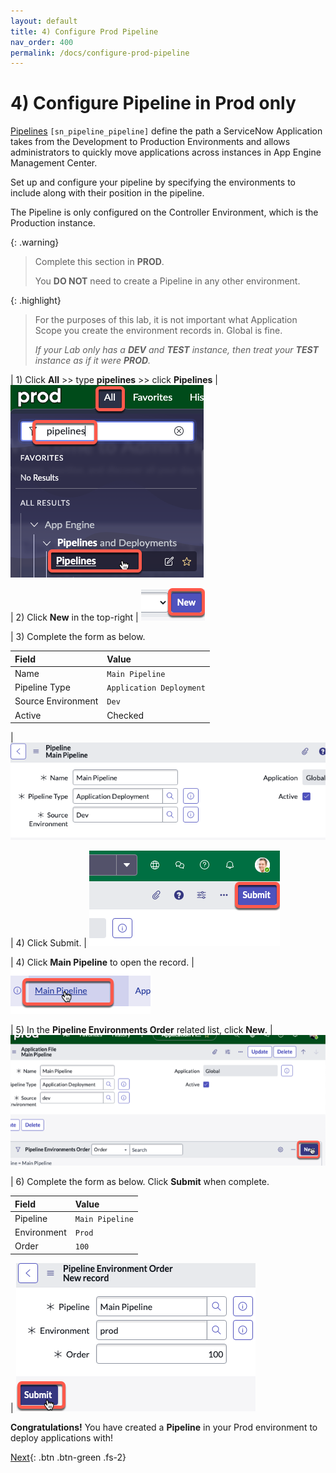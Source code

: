 ```yaml
---
layout: default
title: 4) Configure Prod Pipeline
nav_order: 400
permalink: /docs/configure-prod-pipeline
---
```


# 4) Configure Pipeline in Prod only

[Pipelines](https://docs.servicenow.com/csh?topicname=config-pipeline.html&version=latest) ```[sn_pipeline_pipeline]``` define the path a ServiceNow Application takes from the Development to Production Environments and allows administrators to quickly move applications across instances in App Engine Management Center.

Set up and configure your pipeline by specifying the environments to include along with their position in the pipeline.

The Pipeline is only configured on the Controller Environment, which is the Production instance. 

{: .warning}
> Complete this section in **PROD**.
>
> You **DO NOT** need to create a Pipeline in any other environment. 

{: .highlight}
> For the purposes of this lab, it is not important what Application Scope you create the environment records in. Global is fine. 
>
> *If your Lab only has a **DEV** and **TEST** instance, then treat your **TEST** instance as if it were **PROD**.*

| 1) Click **All** >> type **pipelines** >> click **Pipelines** 
| ![](../assets/images/2023-06-30-15-31-49.png)

| 2) Click **New** in the top-right
| ![](../assets/images/2023-06-30-15-19-10.png)

| 3) Complete the form as below.

| Field | Value 
|:---|:---
| Name | ```Main Pipeline``` 
| Pipeline Type | ```Application Deployment```
| Source Environment | ```Dev```
| Active | Checked

| ![](../assets/images/2023-07-11-15-50-04.png)

| 4) Click Submit.
| ![](../assets/images/2023-07-11-15-49-01.png)

| 4) Click **Main Pipeline** to open the record.
| ![](../assets/images/2023-06-30-15-38-29.png)

| 5) In the **Pipeline Environments Order** related list, click **New**.
| ![](../assets/images/2023-06-30-15-40-02.png)

| 6) Complete the form as below. Click **Submit** when complete.

| Field | Value 
|:---|:---
| Pipeline | ```Main Pipeline``` 
| Environment | ```Prod```
| Order | ```100```

| ![](../assets/images/2023-06-30-15-42-05.png)

**Congratulations!** You have created a **Pipeline** in your Prod environment to deploy applications with!


[Next](/lab-aemc-utah/docs/configure-dev){: .btn .btn-green .fs-2}